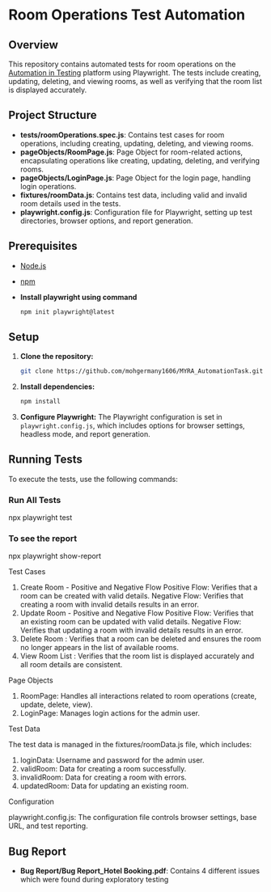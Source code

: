 # Room Operations Test Automation

## Overview

This repository contains automated tests for room operations on the [Automation in Testing](https://automationintesting.online/) platform using Playwright. The tests include creating, updating, deleting, and viewing rooms, as well as verifying that the room list is displayed accurately.

## Project Structure

- **tests/roomOperations.spec.js**: Contains test cases for room operations, including creating, updating, deleting, and viewing rooms.
- **pageObjects/RoomPage.js**: Page Object for room-related actions, encapsulating operations like creating, updating, deleting, and verifying rooms.
- **pageObjects/LoginPage.js**: Page Object for the login page, handling login operations.
- **fixtures/roomData.js**: Contains test data, including valid and invalid room details used in the tests.
- **playwright.config.js**: Configuration file for Playwright, setting up test directories, browser options, and report generation.

## Prerequisites

- [Node.js](https://nodejs.org/)
- [npm](https://www.npmjs.com/)

- **Install playwright using command** 
    ```bash
    npm init playwright@latest

## Setup

1. **Clone the repository:**
    ```bash
    git clone https://github.com/mohgermany1606/MYRA_AutomationTask.git
    
    ```

2. **Install dependencies:**
    ```bash
    npm install
    ```

3. **Configure Playwright:**
   The Playwright configuration is set in `playwright.config.js`, which includes options for browser settings, headless mode, and report generation.

## Running Tests

To execute the tests, use the following commands:

### Run All Tests
npx playwright test

### To see the report 
npx playwright show-report


Test Cases

1. Create Room - Positive and Negative Flow
Positive Flow: Verifies that a room can be created with valid details.
Negative Flow: Verifies that creating a room with invalid details results in an error.
2. Update Room - Positive and Negative Flow
Positive Flow: Verifies that an existing room can be updated with valid details.
Negative Flow: Verifies that updating a room with invalid details results in an error.
3. Delete Room :
Verifies that a room can be deleted and ensures the room no longer appears in the list of available rooms.
4. View Room List :
Verifies that the room list is displayed accurately and all room details are consistent.

Page Objects

1. RoomPage: Handles all interactions related to room operations (create, update, delete, view).
2. LoginPage: Manages login actions for the admin user.

Test Data

The test data is managed in the fixtures/roomData.js file, which includes:

1. loginData: Username and password for the admin user.
2. validRoom: Data for creating a room successfully.
3. invalidRoom: Data for creating a room with errors.
4. updatedRoom: Data for updating an existing room.

Configuration

playwright.config.js: The configuration file controls browser settings, base URL, and test reporting.

## Bug Report
- **Bug Report/Bug Report_Hotel Booking.pdf**: Contains 4 different issues which were found during exploratory testing

